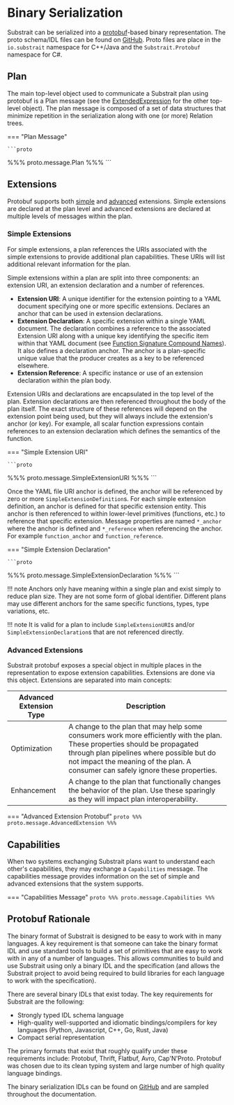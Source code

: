 # Binary Serialization

Substrait can be serialized into a [protobuf](https://developers.google.com/protocol-buffers)-based binary representation. The proto schema/IDL files can be found on [GitHub](https://github.com/substrait-io/substrait/tree/main/binary). Proto files are place in the `io.substrait` namespace for C++/Java and the `Substrait.Protobuf` namespace for C#.


## Plan

The main top-level object used to communicate a Substrait plan using protobuf is a Plan message (see the [ExtendedExpression](/expressions/extended_expression/) for the other top-level object). The plan message is composed of a set of data structures that minimize repetition in the serialization along with one (or more) Relation trees. 

=== "Plan Message"

    ```proto
%%% proto.message.Plan %%%
    ```

## Extensions
Protobuf supports both [simple](/extensions/#simple-extensions) and [advanced](/extensions/#advanced-extensions) extensions. Simple extensions are declared at the plan level and advanced extensions are declared at multiple levels of messages within the plan.

### Simple Extensions

For simple extensions, a plan references the URIs associated with the simple extensions to provide additional plan capabilities. These URIs will list additional relevant information for the plan. 

Simple extensions within a plan are split into three components: an extension URI, an extension declaration and a number of references.

* **Extension URI**: A unique identifier for the extension pointing to a YAML document specifying one or more specific extensions. Declares an anchor that can be used in extension declarations.  
* **Extension Declaration**: A specific extension within a single YAML document. The declaration combines a reference to the associated Extension URI along with a unique key identifying the specific item within that YAML document (see [Function Signature Compound Names](/extensions/#function-signature-compound-names)). It also defines a declaration anchor. The anchor is a plan-specific unique value that the producer creates as a key to be referenced elsewhere.
* **Extension Reference**: A specific instance or use of an extension declaration within the plan body.

Extension URIs and declarations are encapsulated in the top level of the plan. Extension declarations are then referenced throughout the body of the plan itself. The exact structure of these references will depend on the extension point being used, but they will always include the extension's anchor (or key). For example, all scalar function expressions contain references to an extension declaration which defines the semantics of the function.

=== "Simple Extension URI"

    ```proto
%%% proto.message.SimpleExtensionURI %%%
    ```

Once the YAML file URI anchor is defined, the anchor will be referenced by zero or more `SimpleExtensionDefinition`s. For each simple extension definition, an anchor is defined for that specific extension entity. This anchor is then referenced to within lower-level primitives (functions, etc.) to reference that specific extension. Message properties are named `*_anchor` where the anchor is defined and `*_reference` when referencing the anchor. For example `function_anchor` and `function_reference`.

=== "Simple Extension Declaration"

    ```proto
%%% proto.message.SimpleExtensionDeclaration %%%
    ```

!!! note
  Anchors only have meaning within a single plan and exist simply to reduce plan size. They are not some form of global identifier. Different plans may use different anchors for the same specific functions, types, type variations, etc.

!!! note
  It is valid for a plan to include `SimpleExtensionURI`s and/or `SimpleExtensionDeclaration`s that are not referenced directly.



### Advanced Extensions

Substrait protobuf exposes a special object in multiple places in the representation to expose extension capabilities. Extensions are done via this object. Extensions are separated into main concepts: 

| Advanced Extension Type | Description                                                  |
| ----------------------- | ------------------------------------------------------------ |
| Optimization            | A change to the plan that may help some consumers work more efficiently with the plan. These properties should be propagated through plan pipelines where possible but do not impact the meaning of the plan. A consumer can safely ignore these properties. |
| Enhancement             | A change to the plan that functionally changes the behavior of the plan. Use these sparingly as they will impact plan interoperability. |

=== "Advanced Extension Protobuf"
    ```proto
%%% proto.message.AdvancedExtension %%%
    ```

## Capabilities

When two systems exchanging Substrait plans want to understand each other's capabilities, they may exchange a `Capabilities` message. The capabilities message provides information on the set of simple and advanced extensions that the system supports.

=== "Capabilities Message"
    ```proto
%%% proto.message.Capabilities %%%
    ```

## Protobuf Rationale

The binary format of Substrait is designed to be easy to work with in many languages. A key requirement is that someone can take the binary format IDL and use standard tools to build a set of primitives that are easy to work with in any of a number of languages. This allows communities to build and use Substrait using only a binary IDL and the specification (and allows the Substrait project to avoid being required to build libraries for each language to work with the specification).

There are several binary IDLs that exist today. The key requirements for Substrait are the following:

* Strongly typed IDL schema language
* High-quality well-supported and idiomatic bindings/compilers for key languages (Python, Javascript, C++, Go, Rust, Java)
* Compact serial representation

The primary formats that exist that roughly qualify under these requirements include: Protobuf, Thrift, Flatbuf, Avro, Cap'N'Proto. Protobuf was chosen due to its clean typing system and large number of high quality language bindings. 

The binary serialization IDLs can be found on [GitHub](https://github.com/substrait-io/substrait/tree/main/proto/substrait) and are sampled throughout the documentation.





